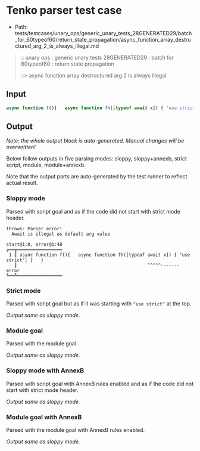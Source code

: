 # Tenko parser test case

- Path: tests/testcases/unary_ops/generic_unary_tests_28GENERATED29/batch_for_60typeof60/return_state_propagation/async_function_array_destructured_arg_2_is_always_illegal.md

> :: unary ops : generic unary tests 28GENERATED29 : batch for 60typeof60 : return state propagation
>
> ::> async function array destructured arg 2 is always illegal

## Input

`````js
async function f(){   async function fh([typeof await x]) { "use strict"; }   }
`````

## Output

_Note: the whole output block is auto-generated. Manual changes will be overwritten!_

Below follow outputs in five parsing modes: sloppy, sloppy+annexb, strict script, module, module+annexb.

Note that the output parts are auto-generated by the test runner to reflect actual result.

### Sloppy mode

Parsed with script goal and as if the code did not start with strict mode header.

`````
throws: Parser error!
  Await is illegal as default arg value

start@1:0, error@1:48
╔══╦═════════════════
 1 ║ async function f(){   async function fh([typeof await x]) { "use strict"; }   }
   ║                                                 ^^^^^------- error
╚══╩═════════════════

`````

### Strict mode

Parsed with script goal but as if it was starting with `"use strict"` at the top.

_Output same as sloppy mode._

### Module goal

Parsed with the module goal.

_Output same as sloppy mode._

### Sloppy mode with AnnexB

Parsed with script goal with AnnexB rules enabled and as if the code did not start with strict mode header.

_Output same as sloppy mode._

### Module goal with AnnexB

Parsed with the module goal with AnnexB rules enabled.

_Output same as sloppy mode._
